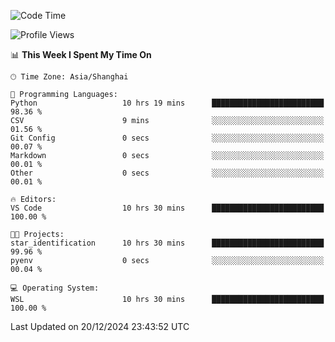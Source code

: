 <!--START_SECTION:waka-->
![Code Time](http://img.shields.io/badge/Code%20Time-2%2C156%20hrs-blue)

![Profile Views](http://img.shields.io/badge/Profile%20Views-3-blue)

📊 **This Week I Spent My Time On** 

```text
🕑︎ Time Zone: Asia/Shanghai

💬 Programming Languages: 
Python                   10 hrs 19 mins      █████████████████████████   98.36 % 
CSV                      9 mins              ░░░░░░░░░░░░░░░░░░░░░░░░░   01.56 % 
Git Config               0 secs              ░░░░░░░░░░░░░░░░░░░░░░░░░   00.07 % 
Markdown                 0 secs              ░░░░░░░░░░░░░░░░░░░░░░░░░   00.01 % 
Other                    0 secs              ░░░░░░░░░░░░░░░░░░░░░░░░░   00.01 % 

🔥 Editors: 
VS Code                  10 hrs 30 mins      █████████████████████████   100.00 % 

🐱‍💻 Projects: 
star_identification      10 hrs 30 mins      █████████████████████████   99.96 % 
pyenv                    0 secs              ░░░░░░░░░░░░░░░░░░░░░░░░░   00.04 % 

💻 Operating System: 
WSL                      10 hrs 30 mins      █████████████████████████   100.00 % 
```


 Last Updated on 20/12/2024 23:43:52 UTC
<!--END_SECTION:waka-->